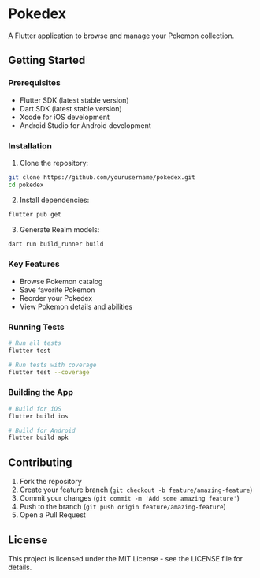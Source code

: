 # Pokedex

A Flutter application to browse and manage your Pokemon collection.

## Getting Started

### Prerequisites

- Flutter SDK (latest stable version)
- Dart SDK (latest stable version)
- Xcode for iOS development
- Android Studio for Android development

### Installation

1. Clone the repository:

```bash
git clone https://github.com/yourusername/pokedex.git
cd pokedex
```

2. Install dependencies:

```bash
flutter pub get
```

3. Generate Realm models:

```bash
dart run build_runner build
```

### Key Features

- Browse Pokemon catalog
- Save favorite Pokemon
- Reorder your Pokedex
- View Pokemon details and abilities

### Running Tests

```bash
# Run all tests
flutter test

# Run tests with coverage
flutter test --coverage
```

### Building the App

```bash
# Build for iOS
flutter build ios

# Build for Android
flutter build apk
```

## Contributing

1. Fork the repository
2. Create your feature branch (`git checkout -b feature/amazing-feature`)
3. Commit your changes (`git commit -m 'Add some amazing feature'`)
4. Push to the branch (`git push origin feature/amazing-feature`)
5. Open a Pull Request

## License

This project is licensed under the MIT License - see the LICENSE file for details.
